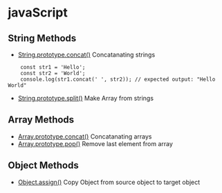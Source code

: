 # javaScript

## String Methods

- [String.prototype.concat()](./String.prototype.Methods/String.concat-NS.html) Concatanating strings

```
    const str1 = 'Hello';
    const str2 = 'World';
    console.log(str1.concat(' ', str2)); // expected output: "Hello World"
```

- [String.prototype.split()](./String.prototype.Methods/String.split-NA.html) Make Array from strings

## Array Methods

- [Array.prototype.concat()](./Array.prototype.Methods/Array.concat-NA.html) Concatanating arrays
- [Array.prototype.pop()](./Array.prototype.Methods/Array.pop-M.html) Remove last element from array

## Object Methods

- [Object.assign()](./Object.Methods/Object.assign-TO.html) Copy Object from source object to target object